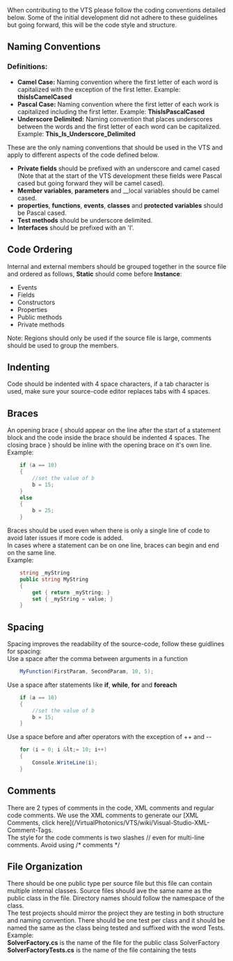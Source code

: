 When contributing to the VTS please follow the coding conventions detailed below. Some of the initial development did not adhere to these guidelines but going forward, this will be the code style and structure.
## Naming Conventions
### Definitions:
* __Camel Case:__ Naming convention where the first letter of each word is capitalized with the exception of the first letter. Example: __thisIsCamelCased__
* __Pascal Case:__ Naming convention where the first letter of each work is capitalized including the first letter. Example: __ThisIsPascalCased__
* __Underscore Delimited:__ Naming convention that places underscores between the words and the first letter of each word can be capitalized. Example: __This_Is_Underscore_Delimited__<br />

These are the only naming conventions that should be used in the VTS and apply to different aspects of the code defined below.
* __Private fields__ should be prefixed with an underscore and camel cased (Note that at the start of the VTS development these fields were Pascal cased but going forward they will be camel cased).
* __Member variables__, __parameters__ and __local variables</strong> should be camel cased.
* __properties__, __functions__, __events__, __classes__ and __protected variables__ should be Pascal cased.
* __Test methods__ should be underscore delimited.
* __Interfaces__ should be prefixed with an 'I'.
## Code Ordering
Internal and external members should be grouped together in the source file and ordered as follows, __Static__ should come before __Instance__:
* Events
* Fields
* Constructors
* Properties
* Public methods
* Private methods

Note: Regions should only be used if the source file is large, comments should be used to group the members.
## Indenting
Code should be indented with 4 space characters, if a tab character is used, make sure your source-code editor replaces tabs with 4 spaces.
## Braces
An opening brace { should appear on the line after the start of a statement block and the code inside the brace should be indented 4 spaces. The closing brace } should be inline with the opening brace on it's own line.<br /> 
Example:
```c#
    if (a == 10)
    {
        //set the value of b
        b = 15;
    }
    else
    {
        b = 25;
    }
```
Braces should be used even when there is only a single line of code to avoid later issues if more code is added.<br />
In cases where a statement can be on one line, braces can begin and end on the same line.<br /> 
Example:
```c#
    string _myString
    public string MyString
    {
        get { return _myString; }
        set { _myString = value; }
    }
```
## Spacing
Spacing improves the readability of the source-code, follow these guidlines for spacing:<br /> 
Use a space after the comma between arguments in a function
```C#
    MyFunction(FirstParam, SecondParam, 10, 5);
```
Use a space after statements like __if__, __while__, __for__ and __foreach__
```c#
    if (a == 10)
    {
        //set the value of b
        b = 15;
    }
```
Use a space before and after operators with the exception of ++ and --
```c#
    for (i = 0; i &lt;= 10; i++)
    {
        Console.WriteLine(i);
    }
```
## Comments
There are 2 types of comments in the code, XML comments and regular code comments. We use the XML comments to generate our [XML Comments, click here](/VirtualPhotonics/VTS/wiki/Visual-Studio-XML-Comment-Tags.<br />
The style for the code comments is two slashes // even for multi-line comments. Avoid using /* comments */
## File Organization
There should be one public type per source file but this file can contain multiple internal classes. Source files should ave the same name as the public class in the file. Directory names should follow the namespace of the class.<br /> 
The test projects should mirror the project they are testing in both structure and naming convention. There should be one test per class and it should be named the same as the class being tested and suffixed with the word Tests.<br />
Example:<br /> 
__SolverFactory.cs__ is the name of the file for the public class SolverFactory<br /> 
__SolverFactoryTests.cs__ is the name of the file containing the tests

